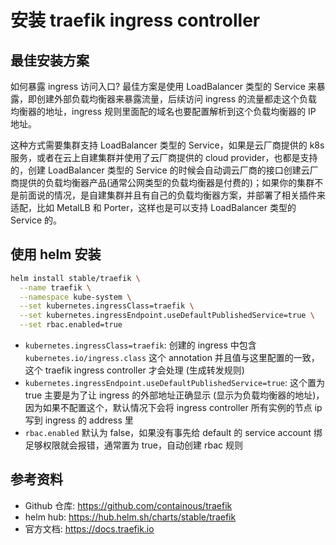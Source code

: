 # 安装 traefik ingress controller

## 最佳安装方案

如何暴露 ingress 访问入口? 最佳方案是使用 LoadBalancer 类型的 Service 来暴露，即创建外部负载均衡器来暴露流量，后续访问 ingress 的流量都走这个负载均衡器的地址，ingress 规则里面配的域名也要配置解析到这个负载均衡器的 IP 地址。

这种方式需要集群支持 LoadBalancer 类型的 Service，如果是云厂商提供的 k8s 服务，或者在云上自建集群并使用了云厂商提供的 cloud provider，也都是支持的，创建 LoadBalancer 类型的 Service 的时候会自动调云厂商的接口创建云厂商提供的负载均衡器产品(通常公网类型的负载均衡器是付费的)；如果你的集群不是前面说的情况，是自建集群并且有自己的负载均衡器方案，并部署了相关插件来适配，比如 MetalLB 和 Porter，这样也是可以支持 LoadBalancer 类型的 Service 的。

## 使用 helm 安装

``` bash
helm install stable/traefik \
  --name traefik \
  --namespace kube-system \
  --set kubernetes.ingressClass=traefik \
  --set kubernetes.ingressEndpoint.useDefaultPublishedService=true \
  --set rbac.enabled=true
```

* `kubernetes.ingressClass=traefik`: 创建的 ingress 中包含 `kubernetes.io/ingress.class` 这个 annotation 并且值与这里配置的一致，这个 traefik ingress controller 才会处理 (生成转发规则)
* `kubernetes.ingressEndpoint.useDefaultPublishedService=true`: 这个置为 true 主要是为了让 ingress 的外部地址正确显示 (显示为负载均衡器的地址)，因为如果不配置这个，默认情况下会将 ingress controller 所有实例的节点 ip 写到 ingress 的 address 里
* `rbac.enabled` 默认为 false，如果没有事先给 default 的 service account 绑足够权限就会报错，通常置为 true，自动创建 rbac 规则

## 参考资料

* Github 仓库: https://github.com/containous/traefik
* helm hub: https://hub.helm.sh/charts/stable/traefik
* 官方文档: https://docs.traefik.io
